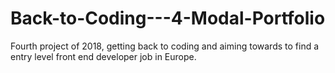 # Back-to-Coding---4-Modal-Portfolio
Fourth project of 2018, getting back to coding and aiming towards to find a entry level front end developer job in Europe.
